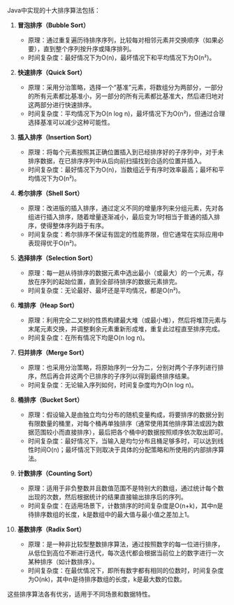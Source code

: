 Java中实现的十大排序算法包括：

1. **冒泡排序（Bubble Sort）**
    - 原理：通过重复遍历待排序序列，比较每对相邻元素并交换顺序（如果必要），直到整个序列按升序或降序排列。
    - 时间复杂度：最好情况下为O(n)，最坏情况下和平均情况下为O(n²)。

2. **快速排序（Quick Sort）**
    - 原理：采用分治策略，选择一个“基准”元素，将数组分为两部分，一部分的所有元素都比基准小，另一部分的所有元素都比基准大，然后递归地对这两部分进行快速排序。
    - 时间复杂度：平均情况下为O(n log n)，最坏情况下为O(n²)，但通过合理选择基准可以减少这种可能性。

3. **插入排序（Insertion Sort）**
    - 原理：将每个元素按照其正确位置插入到已经排序好的子序列中，对于未排序数据，在已排序序列中从后向前扫描找到合适的位置并插入。
    - 时间复杂度：最好情况下为O(n)，当数组近乎有序时效率最高；最坏和平均情况下为O(n²)。

4. **希尔排序（Shell Sort）**
    - 原理：改进版的插入排序，通过定义不同的增量序列来分组元素，先对各组进行插入排序，随着增量逐渐减小，最后变为1时相当于普通的插入排序，使得整体序列趋于有序。
    - 时间复杂度：希尔排序不保证有固定的性能界限，但它通常在实际应用中表现得优于O(n²)。

5. **选择排序（Selection Sort）**
    - 原理：每一趟从待排序的数据元素中选出最小（或最大）的一个元素，存放在序列的起始位置，直到全部待排序的数据元素排完。
    - 时间复杂度：无论最好、最坏还是平均情况，都是O(n²)。

6. **堆排序（Heap Sort）**
    - 原理：利用完全二叉树的性质构建最大堆（或最小堆），然后将堆顶元素与末尾元素交换，并调整剩余元素重新形成堆，重复此过程直至排序完成。
    - 时间复杂度：在所有情况下均是O(n log n)。

7. **归并排序（Merge Sort）**
    - 原理：也采用分治策略，将原始序列一分为二，分别对两个子序列进行排序，然后再合并这两个已排序的子序列以得到最终排序结果。
    - 时间复杂度：无论输入序列如何，时间复杂度均为O(n log n)。

8. **桶排序（Bucket Sort）**
    - 原理：假设输入是由独立均匀分布的随机变量构成，将要排序的数据分到有限数量的桶里，对每个桶再单独排序（通常使用其他排序算法或因为数据范围较小而直接排序），最后把各个桶中的数据按照顺序依次取出即可。
    - 时间复杂度：最好情况下，当输入是均匀分布且桶足够多时，可以达到线性时间O(n)；最坏情况下则取决于具体的分配策略和所使用的内部排序算法。

9. **计数排序（Counting Sort）**
    - 原理：适用于非负整数并且数值范围不是特别大的数组，通过统计每个数出现的次数，然后根据统计的结果直接输出排序后的序列。
    - 时间复杂度：在适用场景下，计数排序的时间复杂度是O(n+k)，其中n是待排序数组的长度，k是数组中的最大值与最小值之差加上1。

10. **基数排序（Radix Sort）**
    - 原理：是一种非比较型整数排序算法，通过按照数字的每一位进行排序，从低位到高位不断进行迭代，每次迭代都会根据当前位上的数字进行一次某种排序（如计数排序）。
    - 时间复杂度：在最优情况下，即所有数字都有相同的位数时，时间复杂度为O(nk)，其中n是待排序数组的长度，k是最大数的位数。

这些排序算法各有优劣，适用于不同场景和数据特性。